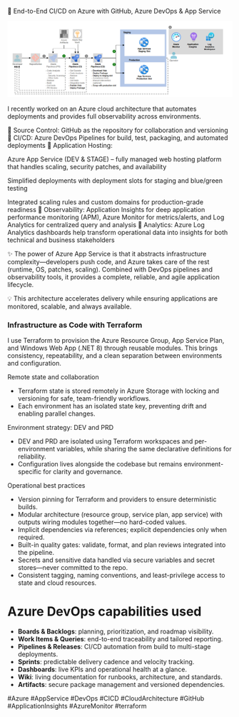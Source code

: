 🚀 End-to-End CI/CD on Azure with GitHub, Azure DevOps & App Service

![Azure DevOps App Service Architecture](azure_devops_app_services.PNG)


I recently worked on an Azure cloud architecture that automates deployments and provides full observability across environments.

🔹 Source Control: GitHub as the repository for collaboration and versioning
🔹 CI/CD: Azure DevOps Pipelines for build, test, packaging, and automated deployments
🔹 Application Hosting:

Azure App Service (DEV & STAGE) – fully managed web hosting platform that handles scaling, security patches, and availability

Simplified deployments with deployment slots for staging and blue/green testing

Integrated scaling rules and custom domains for production-grade readiness
🔹 Observability: Application Insights for deep application performance monitoring (APM), Azure Monitor for metrics/alerts, and Log Analytics for centralized query and analysis
🔹 Analytics: Azure Log Analytics dashboards help transform operational data into insights for both technical and business stakeholders

✨ The power of Azure App Service is that it abstracts infrastructure complexity—developers push code, and Azure takes care of the rest (runtime, OS, patches, scaling). Combined with DevOps pipelines and observability tools, it provides a complete, reliable, and agile application lifecycle.

💡 This architecture accelerates delivery while ensuring applications are monitored, scalable, and always available.

### Infrastructure as Code with Terraform

I use Terraform to provision the Azure Resource Group, App Service Plan, and Windows Web App (.NET 8) through reusable modules. This brings consistency, repeatability, and a clean separation between environments and configuration.

Remote state and collaboration
- Terraform state is stored remotely in Azure Storage with locking and versioning for safe, team-friendly workflows.
- Each environment has an isolated state key, preventing drift and enabling parallel changes.

Environment strategy: DEV and PRD
- DEV and PRD are isolated using Terraform workspaces and per-environment variables, while sharing the same declarative definitions for reliability.
- Configuration lives alongside the codebase but remains environment-specific for clarity and governance.

Operational best practices
- Version pinning for Terraform and providers to ensure deterministic builds.
- Modular architecture (resource group, service plan, app service) with outputs wiring modules together—no hard-coded values.
- Implicit dependencies via references; explicit dependencies only when required.
- Built-in quality gates: validate, format, and plan reviews integrated into the pipeline.
- Secrets and sensitive data handled via secure variables and secret stores—never committed to the repo.
- Consistent tagging, naming conventions, and least-privilege access to state and cloud resources.

# Azure DevOps capabilities used

- **Boards & Backlogs**: planning, prioritization, and roadmap visibility.
- **Work Items & Queries**: end-to-end traceability and tailored reporting.
- **Pipelines & Releases**: CI/CD automation from build to multi-stage deployments.
- **Sprints**: predictable delivery cadence and velocity tracking.
- **Dashboards**: live KPIs and operational health at a glance.
- **Wiki**: living documentation for runbooks, architecture, and standards.
- **Artifacts**: secure package management and versioned dependencies.

#Azure #AppService #DevOps #CICD #CloudArchitecture #GitHub #ApplicationInsights #AzureMonitor #terraform